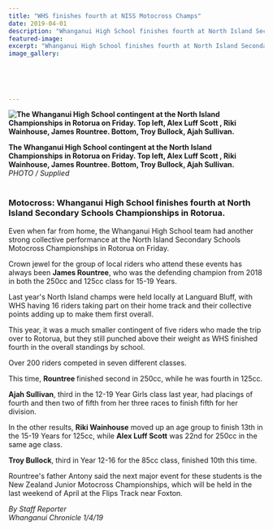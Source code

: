 ```yaml
---
title: "WHS finishes fourth at NISS Motocross Champs"
date: 2019-04-01
description: "Whanganui High School finishes fourth at North Island Secondary Schools Motocross Championships in Rotorua..."
featured-image: 
excerpt: "Whanganui High School finishes fourth at North Island Secondary Schools Motocross Championships in Rotorua."
image_gallery:
    
    
    
    
    
---
```


<p><strong><img src="https://www.nzherald.co.nz/resizer/IheIQ-0RYpyOIIlSnkj6nGLBR8Q=/620x349/smart/filters:quality(70)/arc-anglerfish-syd-prod-nzme.s3.amazonaws.com/public/RQRLW74NANAPJNCX5ZM5YGK7NA.jpg" alt="The Whanganui High School contingent at the North Island Championships in Rotorua on Friday. Top left, Alex Luff Scott , Riki Wainhouse, James Rountree. Bottom, Troy Bullock, Ajah Sullivan." /></strong></p>
<p><strong>The Whanganui High School contingent at the North Island Championships in Rotorua on Friday. Top left, Alex Luff Scott , Riki Wainhouse, James Rountree. Bottom, Troy Bullock, Ajah Sullivan.</strong><br /><em>PHOTO / Supplied<br /><br /></em></p>
<h3>Motocross: Whanganui High School finishes fourth at North Island Secondary Schools Championships in Rotorua.</h3>
<p class="element element-paragraph">Even when far from home, the Whanganui High School team had another strong collective performance at the North Island Secondary Schools Motocross Championships in Rotorua on Friday.</p>
<p class="element element-paragraph">Crown jewel for the group of local riders who attend these events has always been <strong>James Rountree</strong>, who was the defending champion from 2018 in both the 250cc and 125cc class for 15-19 Years.</p>
<p class="element element-paragraph">Last year's North Island champs were held locally at Languard Bluff, with WHS having 16 riders taking part on their home track and their collective points adding up to make them first overall.</p>
<p class="element element-paragraph">This year, it was a much smaller contingent of five riders who made the trip over to Rotorua, but they still punched above their weight as WHS finished fourth in the overall standings by school.</p>
<p class="element element-paragraph">Over 200 riders competed in seven different classes.</p>
<p class="element element-paragraph">This time, <strong>Rountree </strong>finished second in 250cc, while he was fourth in 125cc.</p>
<p class="element element-paragraph"><strong>Ajah Sullivan</strong>, third in the 12-19 Year Girls class last year, had placings of fourth and then two of fifth from her three races to finish fifth for her division.</p>
<p class="element element-paragraph">In the other results, <strong>Riki Wainhouse</strong> moved up an age group to finish 13th in the 15-19 Years for 125cc, while <strong>Alex Luff Scott</strong> was 22nd for 250cc in the same age class.</p>
<p class="element element-paragraph"><strong>Troy Bullock</strong>, third in Year 12-16 for the 85cc class, finished 10th this time.</p>
<p class="element element-paragraph">Rountree's father Antony said the next major event for these students is the New Zealand Junior Motocross Championships, which will be held in the last weekend of April at the Flips Track near Foxton.</p>
<p class="element element-paragraph"><em>By Staff Reporter</em><br /><em>Whanganui Chronicle 1/4/19</em></p>

